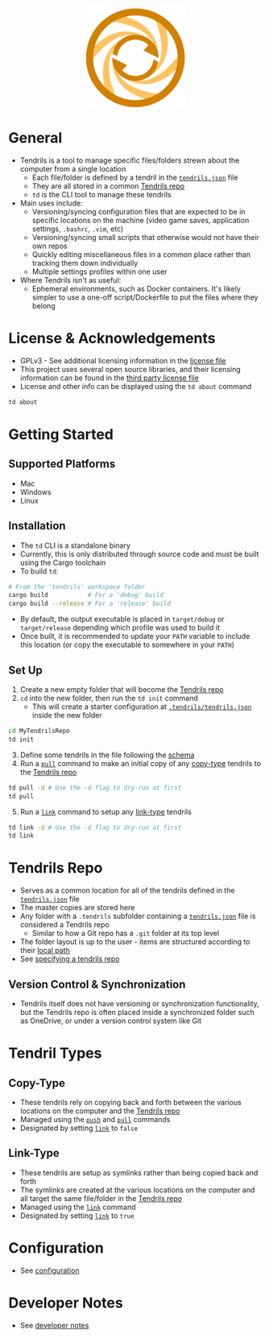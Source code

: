 <div align="center" >
    <img src="./assets/logo.svg" width="200" />
</div>

# General
- Tendrils is a tool to manage specific files/folders strewn about the computer from a single location
    - Each file/folder is defined by a tendril in the [`tendrils.json`](./docs/configuration.md#tendrilsjson) file
    - They are all stored in a common [Tendrils repo](#tendrils-repo)
    - `td` is the CLI tool to manage these tendrils
- Main uses include:
    - Versioning/syncing configuration files that are expected to be in specific locations on the machine (video game saves, application settings, `.bashrc`, `.vim`, etc)
    - Versioning/syncing small scripts that otherwise would not have their own repos
    - Quickly editing miscellaneous files in a common place rather than tracking them down individually
    - Multiple settings profiles within one user
- Where Tendrils isn't as useful:
    - Ephemeral environments, such as Docker containers. It's likely simpler to use a one-off script/Dockerfile to put the files where they belong

# License & Acknowledgements
- GPLv3 - See additional licensing information in the [license file](./LICENSE.md)
- This project uses several open source libraries, and their licensing information can be found in the [third party license file](./LICENSE-3RD-PARTY.md)
- License and other info can be displayed using the `td about` command
``` bash
td about
```

# Getting Started
## Supported Platforms
- Mac
- Windows
- Linux

## Installation
- The `td` CLI is a standalone binary
- Currently, this is only distributed through source code and must be built using the Cargo toolchain
- To build `td`:
``` bash
# From the 'tendrils' workspace folder
cargo build           # For a 'debug' build
cargo build --release # For a 'release' build
```

- By default, the output executable is placed in `target/debug` or `target/release` depending which profile was used to build it
- Once built, it is recommended to update your `PATH` variable to include this location (or copy the executable to somewhere in your `PATH`)

## Set Up
1. Create a new empty folder that will become the [Tendrils repo](#tendrils-repo)
2. `cd` into the new folder, then run the `td init` command
    -  This will create a starter configuration at [`.tendrils/tendrils.json`](./docs/configuration.md#tendrilsjson) inside the new folder
``` bash
cd MyTendrilsRepo
td init
```

3. Define some tendrils in the file following the [schema](./docs/configuration.md#tendrilsjson-schema)
4. Run a [`pull`](./docs/tendrils-commands.md#pulling) command to make an initial copy of any [copy-type](#copy-type) tendrils to the [Tendrils repo](#tendrils-repo)
``` bash
td pull -d # Use the -d flag to dry-run at first
td pull
```
5. Run a [`link`](./docs/tendrils-commands.md#linking) command to setup any [link-type](#link-type) tendrils
``` bash
td link -d # Use the -d flag to dry-run at first
td link
```

# Tendrils Repo
- Serves as a common location for all of the tendrils defined in the [`tendrils.json`](./docs/configuration.md#tendrilsjson) file
- The master copies are stored here
- Any folder with a `.tendrils` subfolder containing a [`tendrils.json`](./docs/configuration.md#tendrilsjson) file is considered a Tendrils repo
    - Similar to how a Git repo has a `.git` folder at its top level
- The folder layout is up to the user - items are structured according to their [local path](./docs/configuration.md#local-path)
- See [specifying a tendrils repo](./docs/tendrils-commands.md#specifying-the-tendrils-repo)

## Version Control & Synchronization
- Tendrils itself does not have versioning or synchronization functionality, but the Tendrils repo is often placed inside a synchronized folder such as OneDrive, or under a version control system like Git

# Tendril Types
## Copy-Type
- These tendrils rely on copying back and forth between the various locations on the computer and the [Tendrils repo](#tendrils-repo)
- Managed using the [`push`](./docs/tendrils-commands.md#pushing) and [`pull`](./docs/tendrils-commands.md#pulling) commands
- Designated by setting [`link`](./docs/configuration.md#link) to `false`

## Link-Type
- These tendrils are setup as symlinks rather than being copied back and forth
- The symlinks are created at the various locations on the computer and all target the same file/folder in the [Tendrils repo](#tendrils-repo)
- Managed using the [`link`](./docs/tendrils-commands.md#linking) command
- Designated by setting [`link`](./docs/configuration.md#link) to `true`

# Configuration
- See [configuration](./docs/configuration.md)

# Developer Notes
- See [developer notes](./docs/developers.md)
